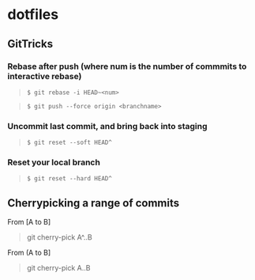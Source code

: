# dotfiles

## GitTricks

### Rebase after push (where num is the number of commmits to interactive rebase)
> `$ git rebase -i HEAD~<num>`

> `$ git push --force origin <branchname>`

### Uncommit last commit, and bring back into staging
> `$ git reset --soft HEAD^`

### Reset your local branch
> `$ git reset --hard HEAD^`

## Cherrypicking a range of commits

From [A to B]
> git cherry-pick A^..B   

From (A to B]
> git cherry-pick A..B    
